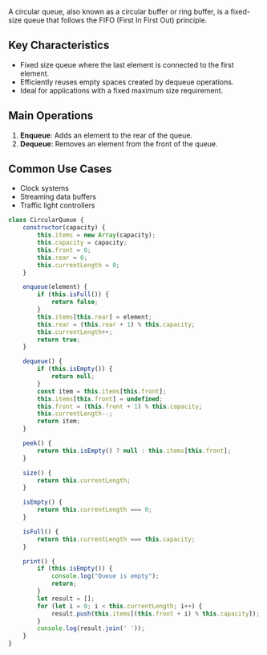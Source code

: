 A circular queue, also known as a circular buffer or ring buffer, is a fixed-size queue that follows the FIFO (First In First Out) principle.

## Key Characteristics

- Fixed size queue where the last element is connected to the first element.
- Efficiently reuses empty spaces created by dequeue operations.
- Ideal for applications with a fixed maximum size requirement.

## Main Operations

1. **Enqueue**: Adds an element to the rear of the queue.
2. **Dequeue**: Removes an element from the front of the queue.

## Common Use Cases

- Clock systems
- Streaming data buffers
- Traffic light controllers

```javascript
class CircularQueue {
    constructor(capacity) {
        this.items = new Array(capacity);
        this.capacity = capacity;
        this.front = 0;
        this.rear = 0;
        this.currentLength = 0;
    }

    enqueue(element) {
        if (this.isFull()) {
            return false;
        }
        this.items[this.rear] = element;
        this.rear = (this.rear + 1) % this.capacity;
        this.currentLength++;
        return true;
    }

    dequeue() {
        if (this.isEmpty()) {
            return null;
        }
        const item = this.items[this.front];
        this.items[this.front] = undefined;
        this.front = (this.front + 1) % this.capacity;
        this.currentLength--;
        return item;
    }

    peek() {
        return this.isEmpty() ? null : this.items[this.front];
    }

    size() {
        return this.currentLength;
    }

    isEmpty() {
        return this.currentLength === 0;
    }

    isFull() {
        return this.currentLength === this.capacity;
    }

    print() {
        if (this.isEmpty()) {
            console.log("Queue is empty");
            return;
        }
        let result = [];
        for (let i = 0; i < this.currentLength; i++) {
            result.push(this.items[(this.front + i) % this.capacity]);
        }
        console.log(result.join(' '));
    }
}
```